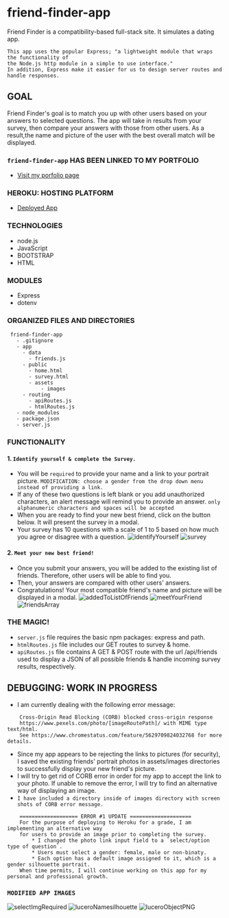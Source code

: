 # friend-finder-app
Friend Finder is a compatibility-based full-stack site. It simulates a dating app.

```
This app uses the popular Express; "a lightweight module that wraps the functionality of 
the Node.js http module in a simple to use interface."
In addition, Express make it easier for us to design server routes and handle responses.
```

## GOAL
Friend Finder's goal is to match you up with other users based on your answers to selected questions.  The app will take in results from your survey, then compare your answers with those from other users. As a result,the name and picture of the user with the best overall match will be displayed.

### `friend-finder-app` HAS BEEN LINKED TO MY PORTFOLIO
* [Visit my porfolio page](https://lucerosdj.github.io/Portfolio/)

### HEROKU: HOSTING PLATFORM
* [Deployed App](https://gentle-dusk-25183.herokuapp.com/)

### TECHNOLOGIES
* node.js
* JavaScript
* BOOTSTRAP
* HTML

### MODULES
* Express
* dotenv

### ORGANIZED FILES AND DIRECTORIES
 ```
  friend-finder-app
    - .gitignore
    - app
      - data
        - friends.js
      - public 
        - home.html
        - survey.html
        - assets
            - images
      - routing
        - apiRoutes.js
        - htmlRoutes.js
    - node_modules
    - package.json
    - server.js
  ```

### FUNCTIONALITY
#### 1. `Identify yourself & complete the Survey.`
* You will be `required` to provide your name and a link to your portrait picture. 
    `MODIFICATION: choose a gender from the drop down menu instead of providing a link.`
* If any of these two questions is left blank or you add unauthorized characters, an alert message will remind you to provide an answer.
    `only alphanumeric characters and spaces will be accepted`
* When you are ready to find your new best friend, click on the button below. It will present the survey in a modal.
* Your survey has 10 questions with a scale of 1 to 5 based on how much you agree or disagree with a question.
![identifyYourself](https://user-images.githubusercontent.com/44692872/55022621-f12fb580-4fc8-11e9-9d27-fec0f77f1f42.png)
![survey](https://user-images.githubusercontent.com/44692872/60935250-ddb20d00-a28e-11e9-833a-fb9fb4bd220a.png)


#### 2. `Meet your new best friend!`
* Once you submit your answers, you will be added to the existing list of friends. Therefore, other users will be able to find you.
* Then, your answers are compared with other users' answers.
* Congratulations! Your most compatible friend's name and picture will be displayed in a modal.
![addedToListOfFriends](https://user-images.githubusercontent.com/44692872/55024412-ca737e00-4fcc-11e9-97e6-6fa19b9e654e.png)
![meetYourFriend](https://user-images.githubusercontent.com/44692872/55024489-f7279580-4fcc-11e9-9c2e-f7a264e57ab0.png)
![friendsArray](https://user-images.githubusercontent.com/44692872/55025335-bd578e80-4fce-11e9-9c19-15db10d9acb5.png)

### THE MAGIC!
* `server.js` file requires the basic npm packages: express and path.
* `htmlRoutes.js` file includes our GET routes to survey & home.
* `apiRoutes.js` file contains A GET & POST route with the url /api/friends used to display a JSON of all possible friends & handle incoming survey results, respectively.

## DEBUGGING: WORK IN PROGRESS
* I am currently dealing with the following error message:
```
    Cross-Origin Read Blocking (CORB) blocked cross-origin response 
    https://www.pexels.com/photo/[imageRoutePath]/ with MIME type text/html. 
    See https://www.chromestatus.com/feature/5629709824032768 for more details.
```
* Since my app appears to be rejecting the links to pictures (for security), I saved the existing friends' portrait photos in assets/images directories to successfully display your new friend's picture.
* I will try to get rid of CORB error in order for my app to accept the link to your photo. If unable to 
remove the error, I will try to find an alternative way of displaying an image.
* `I have included a directory inside of images directory with screen shots of CORB error message.`
```
    =================== ERROR #1 UPDATE ====================
    For the purpose of deploying to Heroku for a grade, I am implementing an alternative way 
    for users to provide an image prior to completing the survey.
        * I changed the photo link input field to a `select/option type of question`.
        * Users must select a gender: female, male or non-binaty.
        * Each option has a default image assigned to it, which is a gender silhouette portrait.
    When time permits, I will continue working on this app for my personal and professional growth.
```
### `MODIFIED APP IMAGES`
![selectImgRequired](https://user-images.githubusercontent.com/44692872/55043248-599b8880-5003-11e9-9d46-5469bbdf79ae.png)
![luceroNamesilhouette](https://user-images.githubusercontent.com/44692872/55043267-6d46ef00-5003-11e9-9330-5c624cc02390.png)
![luceroObjectPNG](https://user-images.githubusercontent.com/44692872/55043283-7afc7480-5003-11e9-8bcf-f532814a51cc.png)